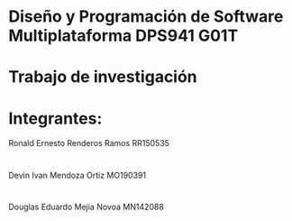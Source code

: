 # Diseño y Programación de Software Multiplataforma DPS941 G01T

# Trabajo de investigación 

# Integrantes:

Ronald Ernesto Renderos Ramos RR150535
#
Devin Ivan Mendoza Ortiz MO190391
#
Douglas Eduardo Mejia Novoa MN142088


#
